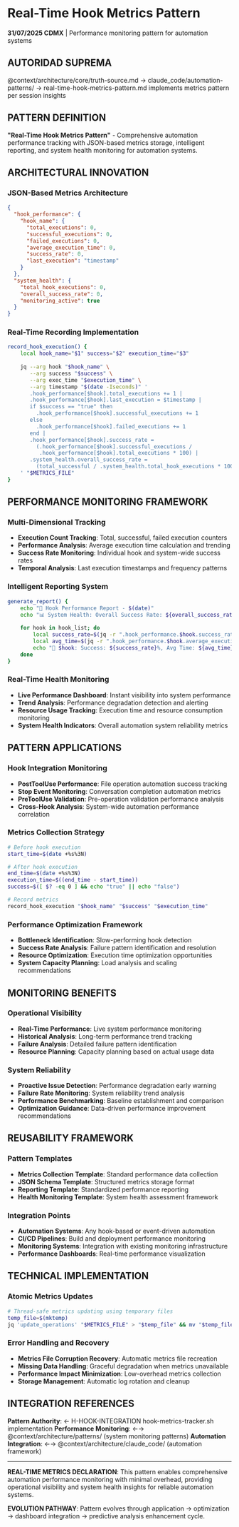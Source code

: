 # Real-Time Hook Metrics Pattern

**31/07/2025 CDMX** | Performance monitoring pattern for automation systems

## AUTORIDAD SUPREMA
@context/architecture/core/truth-source.md → claude_code/automation-patterns/ → real-time-hook-metrics-pattern.md implements metrics pattern per session insights

## PATTERN DEFINITION

**"Real-Time Hook Metrics Pattern"** - Comprehensive automation performance tracking with JSON-based metrics storage, intelligent reporting, and system health monitoring for automation systems.

## ARCHITECTURAL INNOVATION

### JSON-Based Metrics Architecture
```json
{
  "hook_performance": {
    "hook_name": {
      "total_executions": 0,
      "successful_executions": 0,
      "failed_executions": 0,
      "average_execution_time": 0,
      "success_rate": 0,
      "last_execution": "timestamp"
    }
  },
  "system_health": {
    "total_hook_executions": 0,
    "overall_success_rate": 0,
    "monitoring_active": true
  }
}
```

### Real-Time Recording Implementation
```bash
record_hook_execution() {
    local hook_name="$1" success="$2" execution_time="$3"
    
    jq --arg hook "$hook_name" \
       --arg success "$success" \
       --arg exec_time "$execution_time" \
       --arg timestamp "$(date -Iseconds)" '
       .hook_performance[$hook].total_executions += 1 |
       .hook_performance[$hook].last_execution = $timestamp |
       if $success == "true" then
         .hook_performance[$hook].successful_executions += 1
       else
         .hook_performance[$hook].failed_executions += 1
       end |
       .hook_performance[$hook].success_rate = 
         (.hook_performance[$hook].successful_executions / 
          .hook_performance[$hook].total_executions * 100) |
       .system_health.overall_success_rate = 
         (total_successful / .system_health.total_hook_executions * 100)
    ' "$METRICS_FILE"
}
```

## PERFORMANCE MONITORING FRAMEWORK

### Multi-Dimensional Tracking
- **Execution Count Tracking**: Total, successful, failed execution counters
- **Performance Analysis**: Average execution time calculation and trending
- **Success Rate Monitoring**: Individual hook and system-wide success rates
- **Temporal Analysis**: Last execution timestamps and frequency patterns

### Intelligent Reporting System
```bash
generate_report() {
    echo "🚀 Hook Performance Report - $(date)"
    echo "📊 System Health: Overall Success Rate: ${overall_success_rate}%"
    
    for hook in hook_list; do
        local success_rate=$(jq -r ".hook_performance.$hook.success_rate" "$METRICS_FILE")
        local avg_time=$(jq -r ".hook_performance.$hook.average_execution_time" "$METRICS_FILE")
        echo "🔧 $hook: Success: ${success_rate}%, Avg Time: ${avg_time}ms"
    done
}
```

### Real-Time Health Monitoring
- **Live Performance Dashboard**: Instant visibility into system performance
- **Trend Analysis**: Performance degradation detection and alerting
- **Resource Usage Tracking**: Execution time and resource consumption monitoring
- **System Health Indicators**: Overall automation system reliability metrics

## PATTERN APPLICATIONS

### Hook Integration Monitoring
- **PostToolUse Performance**: File operation automation success tracking
- **Stop Event Monitoring**: Conversation completion automation metrics
- **PreToolUse Validation**: Pre-operation validation performance analysis
- **Cross-Hook Analysis**: System-wide automation performance correlation

### Metrics Collection Strategy
```bash
# Before hook execution
start_time=$(date +%s%3N)

# After hook execution
end_time=$(date +%s%3N)
execution_time=$((end_time - start_time))
success=$([ $? -eq 0 ] && echo "true" || echo "false")

# Record metrics
record_hook_execution "$hook_name" "$success" "$execution_time"
```

### Performance Optimization Framework
- **Bottleneck Identification**: Slow-performing hook detection
- **Success Rate Analysis**: Failure pattern identification and resolution
- **Resource Optimization**: Execution time optimization opportunities
- **System Capacity Planning**: Load analysis and scaling recommendations

## MONITORING BENEFITS

### Operational Visibility
- **Real-Time Performance**: Live system performance monitoring
- **Historical Analysis**: Long-term performance trend tracking
- **Failure Analysis**: Detailed failure pattern identification
- **Resource Planning**: Capacity planning based on actual usage data

### System Reliability
- **Proactive Issue Detection**: Performance degradation early warning
- **Failure Rate Monitoring**: System reliability trend analysis
- **Performance Benchmarking**: Baseline establishment and comparison
- **Optimization Guidance**: Data-driven performance improvement recommendations

## REUSABILITY FRAMEWORK

### Pattern Templates
- **Metrics Collection Template**: Standard performance data collection
- **JSON Schema Template**: Structured metrics storage format
- **Reporting Template**: Standardized performance reporting
- **Health Monitoring Template**: System health assessment framework

### Integration Points
- **Automation Systems**: Any hook-based or event-driven automation
- **CI/CD Pipelines**: Build and deployment performance monitoring
- **Monitoring Systems**: Integration with existing monitoring infrastructure
- **Performance Dashboards**: Real-time performance visualization

## TECHNICAL IMPLEMENTATION

### Atomic Metrics Updates
```bash
# Thread-safe metrics updating using temporary files
temp_file=$(mktemp)
jq 'update_operations' "$METRICS_FILE" > "$temp_file" && mv "$temp_file" "$METRICS_FILE"
```

### Error Handling and Recovery
- **Metrics File Corruption Recovery**: Automatic metrics file recreation
- **Missing Data Handling**: Graceful degradation when metrics unavailable
- **Performance Impact Minimization**: Low-overhead metrics collection
- **Storage Management**: Automatic log rotation and cleanup

## INTEGRATION REFERENCES

**Pattern Authority**: ← H-HOOK-INTEGRATION hook-metrics-tracker.sh implementation
**Performance Monitoring**: ←→ @context/architecture/patterns/ (system monitoring patterns)
**Automation Integration**: ←→ @context/architecture/claude_code/ (automation framework)

---

**REAL-TIME METRICS DECLARATION**: This pattern enables comprehensive automation performance monitoring with minimal overhead, providing operational visibility and system health insights for reliable automation systems.

**EVOLUTION PATHWAY**: Pattern evolves through application → optimization → dashboard integration → predictive analysis enhancement cycle.